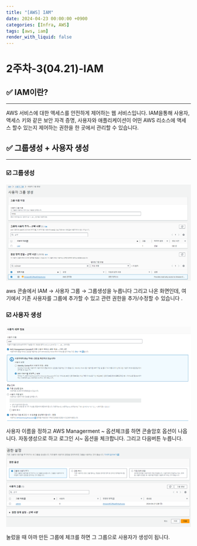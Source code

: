 ```yaml
---
title: "[AWS] IAM"
date: 2024-04-23 00:00:00 +0900
categories: [Infra, AWS]
tags: [aws, iam]
render_with_liquid: false
---
```


# 2주차-3(04.21)-IAM

## ✅ IAM이란?

---

AWS 서비스에 대한 액세스를 안전하게 제어하는 웹 서비스입니다. IAM을통해 사용자, 액세스 키와 같은 보안 자격 증명, 사용자와 애플리케이션이 어떤 AWS 리소스에 액세스 할수 있는지 제어하는 권한을 한 곳에서 관리할 수 있습니다.

## ✅ 그룹생성 + 사용자 생성

---

### ☑️ 그룹생성

![Untitled](/assets/img/Infra/AWS/iam/Untitled.png)

aws 콘솔에서 IAM → 사용자 그룹 → 그룹생성을 누릅니다 그리고 나온 화면인데, 여기에서 기존 사용자를 그룹에 추가할 수 있고 관련 권한을 추가/수정할 수 있습니다 .

### ☑️ 사용자 생성

![Untitled](/assets/img/Infra/AWS/iam/Untitled%201.png)

사용자 이름을 정하고 AWS Managerment ~ 옵션체크를 하면 콘솔암호 옵션이 나옵니다. 자동생성으로 하고 로그인 시~ 옵션을 체크합니다. 그리고 다음버튼 누릅니다.

![Untitled](/assets/img/Infra/AWS/iam/Untitled%202.png)

눌렀을 때 아까 만든 그룹에 체크를 하면 그 그룹으로 사용자가 생성이 됩니다.
